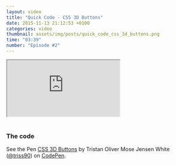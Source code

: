 ```yaml
---
layout: video
title: "Quick Code - CSS 3D Buttons"
date: 2015-11-13 21:12:53 +0100
categories: video
thumbnail: assets/img/posts/quick_code_css_3d_buttons.png
time: "03:39"
number: "Episode #2"
---
```


<div class="responsive-video">
   <iframe src="https://www.youtube.com/embed/V-9fuTrP5AY"></iframe>
</div>

<br>

### The code

<p data-height="268" data-theme-id="16012" data-slug-hash="BovqKQ" data-default-tab="result" data-user="triss90" class='codepen'>See the Pen <a href='http://codepen.io/triss90/pen/BovqKQ/'>CSS 3D Buttons</a> by Tristan Oliver Mose Jensen White (<a href='http://codepen.io/triss90'>@triss90</a>) on <a href='http://codepen.io'>CodePen</a>.</p>
<script async src="//assets.codepen.io/assets/embed/ei.js"></script>
